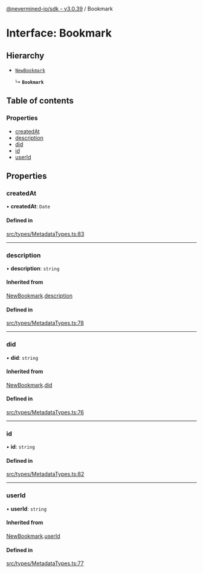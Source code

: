 [@nevermined-io/sdk - v3.0.39](../code-reference.md) / Bookmark

# Interface: Bookmark

## Hierarchy

- [`NewBookmark`](NewBookmark.md)

  ↳ **`Bookmark`**

## Table of contents

### Properties

- [createdAt](Bookmark.md#createdat)
- [description](Bookmark.md#description)
- [did](Bookmark.md#did)
- [id](Bookmark.md#id)
- [userId](Bookmark.md#userid)

## Properties

### createdAt

• **createdAt**: `Date`

#### Defined in

[src/types/MetadataTypes.ts:83](https://github.com/nevermined-io/sdk-js/blob/25427eb0c0f0254c08ad8193d966cb0284e2bd07/src/types/MetadataTypes.ts#L83)

---

### description

• **description**: `string`

#### Inherited from

[NewBookmark](NewBookmark.md).[description](NewBookmark.md#description)

#### Defined in

[src/types/MetadataTypes.ts:78](https://github.com/nevermined-io/sdk-js/blob/25427eb0c0f0254c08ad8193d966cb0284e2bd07/src/types/MetadataTypes.ts#L78)

---

### did

• **did**: `string`

#### Inherited from

[NewBookmark](NewBookmark.md).[did](NewBookmark.md#did)

#### Defined in

[src/types/MetadataTypes.ts:76](https://github.com/nevermined-io/sdk-js/blob/25427eb0c0f0254c08ad8193d966cb0284e2bd07/src/types/MetadataTypes.ts#L76)

---

### id

• **id**: `string`

#### Defined in

[src/types/MetadataTypes.ts:82](https://github.com/nevermined-io/sdk-js/blob/25427eb0c0f0254c08ad8193d966cb0284e2bd07/src/types/MetadataTypes.ts#L82)

---

### userId

• **userId**: `string`

#### Inherited from

[NewBookmark](NewBookmark.md).[userId](NewBookmark.md#userid)

#### Defined in

[src/types/MetadataTypes.ts:77](https://github.com/nevermined-io/sdk-js/blob/25427eb0c0f0254c08ad8193d966cb0284e2bd07/src/types/MetadataTypes.ts#L77)

